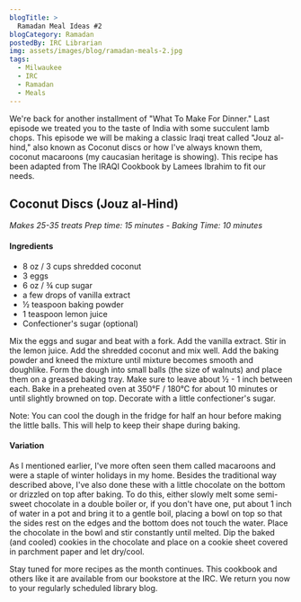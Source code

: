 ```yaml
---
blogTitle: > 
  Ramadan Meal Ideas #2
blogCategory: Ramadan
postedBy: IRC Librarian
img: assets/images/blog/ramadan-meals-2.jpg
tags:
  - Milwaukee
  - IRC
  - Ramadan
  - Meals
---
```

We're back for another installment of "What To Make For Dinner." Last 
episode we treated you to the taste of India with some succulent lamb 
chops. This episode we will be making a classic Iraqi treat called 
"Jouz al-hind," also known as Coconut discs or how I've always known 
them, coconut macaroons (my caucasian heritage is showing). This recipe 
has been adapted from The IRAQI Cookbook by Lamees Ibrahim to fit our 
needs.
<!--more-->

## Coconut Discs (Jouz al-Hind)
*Makes 25-35 treats*
*Prep time: 15 minutes - Baking Time: 10 minutes*

#### Ingredients
* 8 oz / 3 cups shredded coconut
* 3 eggs
* 6 oz / ¾ cup sugar
* a few drops of vanilla extract
* ½ teaspoon baking powder
* 1 teaspoon lemon juice
* Confectioner's sugar (optional)

Mix the eggs and sugar and beat with a fork. Add the vanilla extract. 
Stir in the lemon juice. Add the shredded coconut and mix well.
Add the baking powder and kneed the mixture until mixture becomes smooth 
and doughlike.
Form the dough into small balls (the size of walnuts) and place them on 
a greased baking tray. Make sure to leave about ½ - 1 inch between each.
Bake in a preheated oven at 350°F / 180°C for about 10 minutes or until 
slightly browned on top.
Decorate with a little confectioner's sugar.

Note: You can cool the dough in the fridge for half an hour before 
making the little balls. This will help to keep their shape during baking.

#### Variation
As I mentioned earlier, I've more often seen them called macaroons and 
were a staple of winter holidays in my home. Besides the traditional way 
described above, I've also done these with a little chocolate on the 
bottom or drizzled on top after baking. To do this, either slowly melt 
some semi-sweet chocolate in a double boiler or, if you don't have one, 
put about 1 inch of water in a pot and bring it to a gentle boil, 
placing a bowl on top so that the sides rest on the edges and the bottom 
does not touch the water. Place the chocolate in the bowl and stir 
constantly until melted. Dip the baked (and cooled) cookies in the 
chocolate and place on a cookie sheet covered in parchment paper and let 
dry/cool.

Stay tuned for more recipes as the month continues. This cookbook and 
others like it are available from our bookstore at the IRC. We return 
you now to your regularly scheduled library blog.
